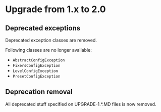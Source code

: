 # Upgrade from 1.x to 2.0

## Deprecated exceptions

Deprecated exception classes are removed.

Following classes are no longer available:

* `AbstractConfigException`
* `FixersConfigException`
* `LevelConfigException`
* `PresetConfigException`

## Deprecation removal

All deprecated stuff specified on UPGRADE-1.*.MD files is now removed.
